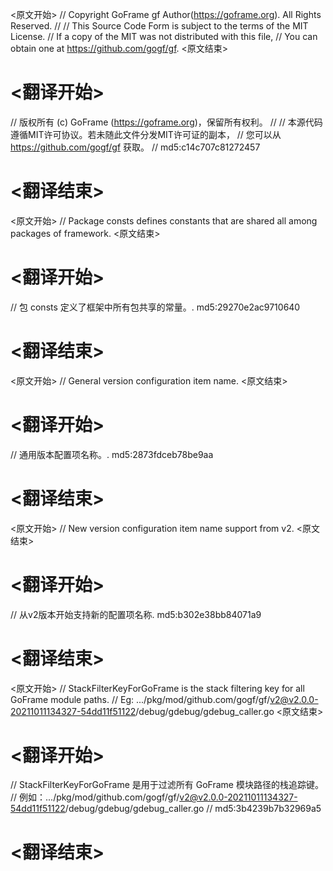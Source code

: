 
<原文开始>
// Copyright GoFrame gf Author(https://goframe.org). All Rights Reserved.
//
// This Source Code Form is subject to the terms of the MIT License.
// If a copy of the MIT was not distributed with this file,
// You can obtain one at https://github.com/gogf/gf.
<原文结束>

# <翻译开始>
// 版权所有 (c) GoFrame (https://goframe.org)，保留所有权利。
//
// 本源代码遵循MIT许可协议。若未随此文件分发MIT许可证的副本，
// 您可以从 https://github.com/gogf/gf 获取。
// md5:c14c707c81272457
# <翻译结束>


<原文开始>
// Package consts defines constants that are shared all among packages of framework.
<原文结束>

# <翻译开始>
// 包 consts 定义了框架中所有包共享的常量。. md5:29270e2ac9710640
# <翻译结束>


<原文开始>
// General version configuration item name.
<原文结束>

# <翻译开始>
// 通用版本配置项名称。. md5:2873fdceb78be9aa
# <翻译结束>


<原文开始>
// New version configuration item name support from v2.
<原文结束>

# <翻译开始>
// 从v2版本开始支持新的配置项名称. md5:b302e38bb84071a9
# <翻译结束>


<原文开始>
	// StackFilterKeyForGoFrame is the stack filtering key for all GoFrame module paths.
	// Eg: .../pkg/mod/github.com/gogf/gf/v2@v2.0.0-20211011134327-54dd11f51122/debug/gdebug/gdebug_caller.go
<原文结束>

# <翻译开始>
// StackFilterKeyForGoFrame 是用于过滤所有 GoFrame 模块路径的栈追踪键。
// 例如：.../pkg/mod/github.com/gogf/gf/v2@v2.0.0-20211011134327-54dd11f51122/debug/gdebug/gdebug_caller.go
// md5:3b4239b7b32969a5
# <翻译结束>

